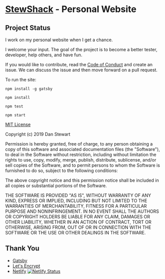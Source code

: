 [StewShack](https://www.stewshack.com/) - Personal Website
================================

Project Status
--------------

I work on my personal website when I get a chance.

I welcome your input. The goal of the project is to become a better tester, developer, help others, and have fun.

If you would like to contribute, read the [Code of Conduct](https://github.com/StewShack/PersonalWebsiteGatsby/blob/master/CODE_OF_CONDUCT.md) and create an issue. We can discuss the issue and then move forward on a pull request.

To run the site:

```
npm install -g gatsby

npm install

npm test

npm start
```

[MIT License](https://opensource.org/licenses/MIT)

Copyright (c) 2019 Dan Stewart

Permission is hereby granted, free of charge, to any person obtaining a copy
of this software and associated documentation files (the "Software"), to deal
in the Software without restriction, including without limitation the rights
to use, copy, modify, merge, publish, distribute, sublicense, and/or sell
copies of the Software, and to permit persons to whom the Software is
furnished to do so, subject to the following conditions:

The above copyright notice and this permission notice shall be included in all
copies or substantial portions of the Software.

THE SOFTWARE IS PROVIDED "AS IS", WITHOUT WARRANTY OF ANY KIND, EXPRESS OR
IMPLIED, INCLUDING BUT NOT LIMITED TO THE WARRANTIES OF MERCHANTABILITY,
FITNESS FOR A PARTICULAR PURPOSE AND NONINFRINGEMENT. IN NO EVENT SHALL THE
AUTHORS OR COPYRIGHT HOLDERS BE LIABLE FOR ANY CLAIM, DAMAGES OR OTHER
LIABILITY, WHETHER IN AN ACTION OF CONTRACT, TORT OR OTHERWISE, ARISING FROM,
OUT OF OR IN CONNECTION WITH THE SOFTWARE OR THE USE OR OTHER DEALINGS IN THE
SOFTWARE.

Thank You
--------------
* [Gatsby](https://www.gatsbyjs.org/)
* [Let's Encrypt](https://letsencrypt.org/)
* [Netlify](https://www.netlify.com/)
[![Netlify Status](https://api.netlify.com/api/v1/badges/2774255f-c99e-41ef-af9f-82df15e273f2/deploy-status)](https://app.netlify.com/sites/stewshack/deploys)